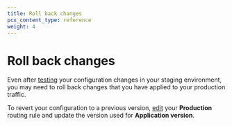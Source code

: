 ```yaml
---
title: Roll back changes
pcx_content_type: reference
weight: 4
---
```


# Roll back changes

Even after [testing](/http-applications/how-to/test-version-staging/) your configuration changes in your staging environment, you may need to roll back changes that you have applied to your production traffic.

To revert your configuration to a previous version, [edit](/http-applications/how-to/manage-routing-rules/#delete-routing-rules) your **Production** routing rule and update the version used for **Application version**.

